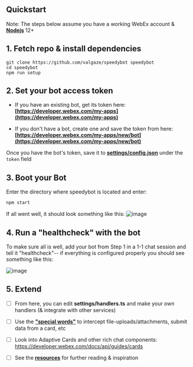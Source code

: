 ## Quickstart

Note: The steps below assume you have a working WebEx account & **[Nodejs](https://nodejs.org/en/download/)** 12+

## 1. Fetch repo & install dependencies

```
git clone https://github.com/valgaze/speedybot speedybot
cd speedybot
npm run setup
```

## 2. Set your bot access token

- If you have an existing bot, get its token here: **[https://developer.webex.com/my-apps](https://developer.webex.com/my-apps)**

- If you don't have a bot, create one and save the token from here: **[https://developer.webex.com/my-apps/new/bot](https://developer.webex.com/my-apps/new/bot)**

Once you have the bot's token, save it to **[settings/config.json](https://github.com/valgaze/speedybot/blob/master/settings/config.json)** under the ```token``` field

## 3. Boot your Bot

Enter the directory where speedybot is located and enter:

```sh
npm start
```

If all went well, it should look something like this:
![image](https://raw.githubusercontent.com/valgaze/speedybot/master/docs/assets/framework_success.png)

## 4. Run a "healthcheck" with the bot

To make sure all is well, add your bot from Step 1 in a 1-1 chat session and tell it "healthcheck"-- if everything is configured properly you should see something like this:

![image](https://raw.githubusercontent.com/valgaze/speedybot/master/docs/assets/healthcheck.gif)

## 5. Extend

- [ ] From here, you can edit **settings/handlers.ts** and make your own handlers (& integrate with other services)

- [ ] Use the **["special words"](https://github.com/valgaze/speedybot/blob/master/docs/how-to.md#special-words)** to intercept file-uploads/attachments, submit data from a card, etc

- [ ] Look into Adaptive Cards and other rich chat components: https://developer.webex.com/docs/api/guides/cards

- [ ] See the **[resources](https://github.com/valgaze/speedybot/blob/master/docs/resources.md)** for further reading & inspiration
